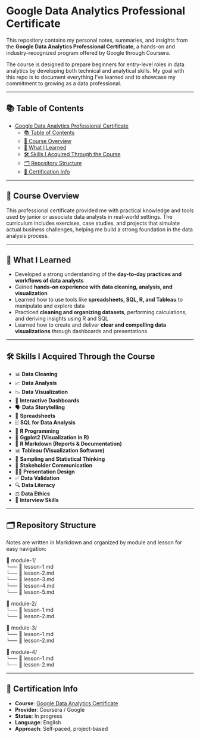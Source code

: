# Google Data Analytics Professional Certificate

This repository contains my personal notes, summaries, and insights from the **Google Data Analytics Professional Certificate**, a hands-on and industry-recognized program offered by Google through Coursera.

The course is designed to prepare beginners for entry-level roles in data analytics by developing both technical and analytical skills. My goal with this repo is to document everything I’ve learned and to showcase my commitment to growing as a data professional.

---

## 📚 Table of Contents

- [Google Data Analytics Professional Certificate](#google-data-analytics-professional-certificate)
  - [📚 Table of Contents](#-table-of-contents)
  - [📘 Course Overview](#-course-overview)
  - [🎯 What I Learned](#-what-i-learned)
  - [🛠️ Skills I Acquired Through the Course](#️-skills-i-acquired-through-the-course)
  - [🗂️ Repository Structure](#️-repository-structure)
  - [📌 Certification Info](#-certification-info)

---

## 📘 Course Overview

This professional certificate provided me with practical knowledge and tools used by junior or associate data analysts in real-world settings. The curriculum includes exercises, case studies, and projects that simulate actual business challenges, helping me build a strong foundation in the data analysis process.

---

## 🎯 What I Learned

- Developed a strong understanding of the **day-to-day practices and workflows of data analysts**  
- Gained **hands-on experience with data cleaning, analysis, and visualization**  
- Learned how to use tools like **spreadsheets, SQL, R, and Tableau** to manipulate and explore data  
- Practiced **cleaning and organizing datasets**, performing calculations, and deriving insights using R and SQL  
- Learned how to create and deliver **clear and compelling data visualizations** through dashboards and presentations  

---

## 🛠️ Skills I Acquired Through the Course

- 📊 **Data Cleaning**  
- 📈 **Data Analysis**  
- 📉 **Data Visualization**  
- 🧮 **Interactive Dashboards**  
- 🗣️ **Data Storytelling**  
- 📑 **Spreadsheets**  
- 🗄️ **SQL for Data Analysis**  
- 🔢 **R Programming**  
- 📍 **Ggplot2 (Visualization in R)**  
- 📝 **R Markdown (Reports & Documentation)**  
- 📊 **Tableau (Visualization Software)**  
- 📏 **Sampling and Statistical Thinking**  
- 🤝 **Stakeholder Communication**  
- 🧑‍🏫 **Presentation Design**  
- ✅ **Data Validation**  
- 🔍 **Data Literacy**  
- ⚖️ **Data Ethics**  
- 💬 **Interview Skills**

---

## 🗂️ Repository Structure

Notes are written in Markdown and organized by module and lesson for easy navigation:

📁 module-1/  
└── 📄 lesson-1.md  
└── 📄 lesson-2.md  
└── 📄 lesson-3.md  
└── 📄 lesson-4.md  
└── 📄 lesson-5.md  

📁 module-2/  
└── 📄 lesson-1.md  
└── 📄 lesson-2.md  

📁 module-3/  
└── 📄 lesson-1.md  
└── 📄 lesson-2.md  

📁 module-4/  
└── 📄 lesson-1.md  
└── 📄 lesson-2.md  

---

## 📌 Certification Info

- **Course**: <a href="https://www.coursera.org/professional-certificates/google-data-analytics" target="_blank">Google Data Analytics Certificate</a>  
- **Provider**: Coursera / Google  
- **Status**: In progress  
- **Language**: English  
- **Approach**: Self-paced, project-based  
